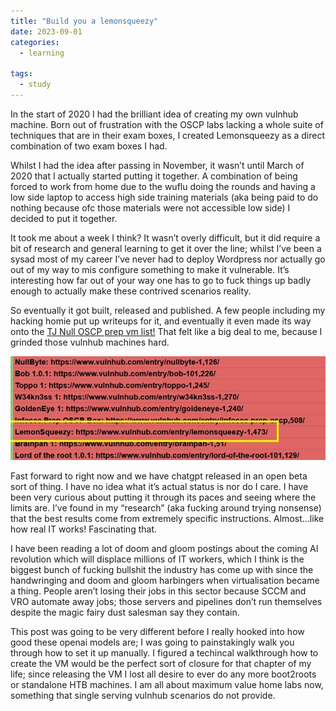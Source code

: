 ```yaml
---
title: "Build you a lemonsqueezy"
date: 2023-09-01
categories:
  - learning
  
tags:
  - study
---
```


In the start of 2020 I had the brilliant idea of creating my own vulnhub machine. Born out of frustration with the OSCP labs lacking a whole suite of techniques that are in their exam boxes, I created Lemonsqueezy as a direct combination of two exam boxes I had. 

Whilst I had the idea after passing in November, it wasn’t until March of 2020 that I actually started putting it together. A combination of being forced to work from home due to the wuflu doing the rounds and having a low side laptop to access high side training materials (aka being paid to do nothing because ofc those materials were not accessible low side) I decided to put it together.

It took me about a week I think? It wasn’t overly difficult, but it did require a bit of research and general learning to get it over the line; whilst I’ve been a sysad most of my career I’ve never had to deploy Wordpress nor actually go out of my way to mis configure something to make it vulnerable. It’s interesting how far out of your way one has to go to fuck things up badly enough to actually make these contrived scenarios reality.  

So eventually it got built, released and published. A few people including my hacking homie put up writeups for it, and eventually it even made its way onto the [TJ Null OSCP prep vm list!](https://docs.google.com/spreadsheets/u/1/d/1dwSMIAPIam0PuRBkCiDI88pU3yzrqqHkDtBngUHNCw8/htmlview) That felt like a big deal to me, because I grinded those vulnhub machines hard.

![tjnull](/assets/images/lemonsqueezy/tjnull_list.jpg)

Fast forward to right now and we have chatgpt released in an open beta sort of thing. I have no idea what it’s actual status is nor do I care. I have been very curious about putting it through its paces and seeing where the limits are. I’ve found in my “research” (aka fucking around trying nonsense) that the best results come from extremely specific instructions. Almost…like how real IT works! Fascinating that. 

I have been reading a lot of doom and gloom postings about the coming AI revolution which will displace millions of IT workers, which I think is the biggest bunch of fucking bullshit the industry has come up with since the handwringing and doom and gloom harbingers when virtualisation became a thing. People aren’t losing their jobs in this sector because SCCM and VRO automate away jobs; those servers and pipelines don’t run themselves despite the magic fairy dust salesman say they contain. 

This post was going to be very different before I really hooked into how good these openai models are; I was going to painstakingly walk you through how to set it up manually. I figured a techincal walkthrough how to create the VM would be the perfect sort of closure for that chapter of my life; since releasing the VM I lost all desire to ever do any more boot2roots or standalone HTB machines. I am all about maximum value home labs now, something that single serving vulnhub scenarios do not provide.


